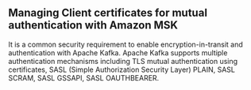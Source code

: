 ## Managing Client certificates for mutual authentication with Amazon MSK

It is a common security requirement to enable encryption-in-transit and authentication with Apache Kafka. Apache Kafka supports multiple authentication mechanisms including TLS mutual authentication using certificates, SASL (Simple Authorization Security Layer) PLAIN, SASL SCRAM, SASL GSSAPI, SASL OAUTHBEARER. 
